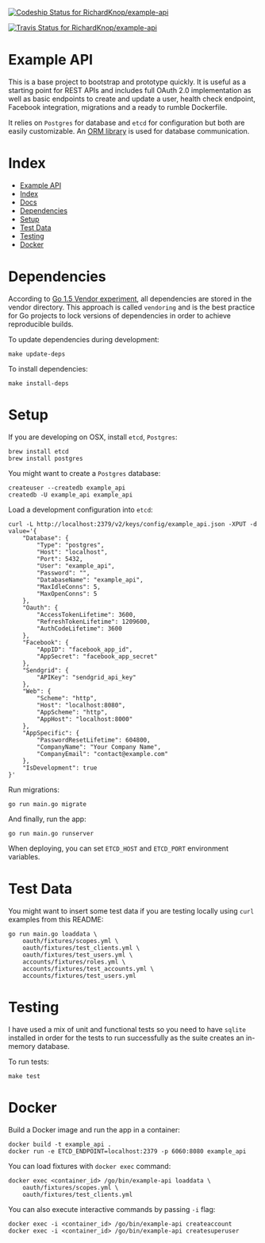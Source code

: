 [![Codeship Status for RichardKnop/example-api](https://codeship.com/projects/eb1ee0d0-ac8c-0133-aaf6-0af8633f2b2a/status?branch=master)](https://codeship.com/projects/131678)

[![Travis Status for RichardKnop/example-api](https://travis-ci.org/RichardKnop/example-api.svg?branch=master)](https://travis-ci.org/RichardKnop/example-api)

# Example API

This is a base project to bootstrap and prototype quickly. It is useful as a starting point for REST APIs and includes full OAuth 2.0 implementation as well as basic endpoints to create and update a user, health check endpoint, Facebook integration, migrations and a ready to rumble Dockerfile.

It relies on `Postgres` for database and `etcd` for configuration but both are easily customizable. An [ORM library](https://github.com/jinzhu/gorm) is used for database communication.

# Index

* [Example API](#example-api)
* [Index](#index)
* [Docs](../../../example-api/blob/master/docs/)
* [Dependencies](#dependencies)
* [Setup](#setup)
* [Test Data](#test-data)
* [Testing](#testing)
* [Docker](#docker)

# Dependencies

According to [Go 1.5 Vendor experiment](https://docs.google.com/document/d/1Bz5-UB7g2uPBdOx-rw5t9MxJwkfpx90cqG9AFL0JAYo), all dependencies are stored in the vendor directory. This approach is called `vendoring` and is the best practice for Go projects to lock versions of dependencies in order to achieve reproducible builds.

To update dependencies during development:

```
make update-deps
```

To install dependencies:

```
make install-deps
```

# Setup

If you are developing on OSX, install `etcd`, `Postgres`:

```
brew install etcd
brew install postgres
```

You might want to create a `Postgres` database:

```
createuser --createdb example_api
createdb -U example_api example_api
```

Load a development configuration into `etcd`:

```
curl -L http://localhost:2379/v2/keys/config/example_api.json -XPUT -d value='{
    "Database": {
        "Type": "postgres",
        "Host": "localhost",
        "Port": 5432,
        "User": "example_api",
        "Password": "",
        "DatabaseName": "example_api",
        "MaxIdleConns": 5,
        "MaxOpenConns": 5
    },
    "Oauth": {
        "AccessTokenLifetime": 3600,
        "RefreshTokenLifetime": 1209600,
        "AuthCodeLifetime": 3600
    },
    "Facebook": {
        "AppID": "facebook_app_id",
        "AppSecret": "facebook_app_secret"
    },
    "Sendgrid": {
        "APIKey": "sendgrid_api_key"
    },
    "Web": {
        "Scheme": "http",
        "Host": "localhost:8080",
        "AppScheme": "http",
        "AppHost": "localhost:8000"
    },
    "AppSpecific": {
        "PasswordResetLifetime": 604800,
        "CompanyName": "Your Company Name",
        "CompanyEmail": "contact@example.com"
    },
    "IsDevelopment": true
}'
```

Run migrations:

```
go run main.go migrate
```

And finally, run the app:

```
go run main.go runserver
```

When deploying, you can set `ETCD_HOST` and `ETCD_PORT` environment variables.

# Test Data

You might want to insert some test data if you are testing locally using `curl` examples from this README:

```
go run main.go loaddata \
	oauth/fixtures/scopes.yml \
	oauth/fixtures/test_clients.yml \
	oauth/fixtures/test_users.yml \
	accounts/fixtures/roles.yml \
	accounts/fixtures/test_accounts.yml \
	accounts/fixtures/test_users.yml
```

# Testing

I have used a mix of unit and functional tests so you need to have `sqlite` installed in order for the tests to run successfully as the suite creates an in-memory database.

To run tests:

```
make test
```

# Docker

Build a Docker image and run the app in a container:

```
docker build -t example_api .
docker run -e ETCD_ENDPOINT=localhost:2379 -p 6060:8080 example_api
```

You can load fixtures with `docker exec` command:

```
docker exec <container_id> /go/bin/example-api loaddata \
	oauth/fixtures/scopes.yml \
	oauth/fixtures/test_clients.yml
```

You can also execute interactive commands by passing `-i` flag:

```
docker exec -i <container_id> /go/bin/example-api createaccount
docker exec -i <container_id> /go/bin/example-api createsuperuser
```

